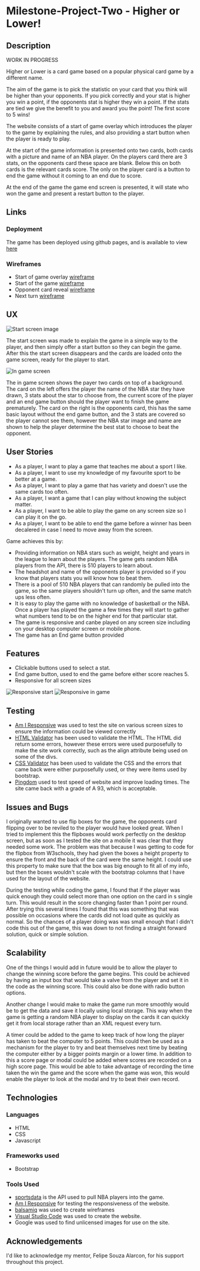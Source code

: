 # Milestone-Project-Two - Higher or Lower!

## Description

WORK IN PROGRESS

Higher or Lower is a card game based on a popular physical card game by a different name.

The aim of the game is to pick the statistic on your card that you think will be higher than your opponents. If you pick correctly and your stat is higher you win a point, if the opponents stat is higher they win a point. If the stats are tied we give the benefit to you and award you the point! The first score to 5 wins!

The website consists of a start of game overlay which introduces the player to the game by explaining the rules, and also providing a start button when the player is ready to play.

At the start of the game information is presented onto two cards, both cards with a picture and name of an NBA player. On the players card there are 3 stats, on the opponents card these space are blank. Below this on both cards is the relevant cards score. The only on the player card is a button to end the game without it coming to an end due to score.

At the end of the game the game end screen is presented, it will state who won the game and present a restart button to the player.

## Links

### Deployment

The game has been deployed using github pages, and is available to view [here](https://shaunward.github.io/Milestone-Project-Two/)

### Wireframes

- Start of game overlay [wireframe](https://github.com/ShaunWard/Milestone-Project-Two/blob/master/assets/Game%20Start%20Page.png?raw=true)
- Start of the game [wireframe](https://github.com/ShaunWard/Milestone-Project-Two/blob/master/assets/Game%20-%20your%20turn.png?raw=true)
- Opponent card reveal [wireframe](https://github.com/ShaunWard/Milestone-Project-Two/blob/master/assets/Game%20-%20computer%20reveal.png?raw=true)
- Next turn [wireframe](https://github.com/ShaunWard/Milestone-Project-Two/blob/master/assets/Next%20turn.png?raw=true)

## UX

![Start screen image](https://github.com/ShaunWard/Milestone-Project-Two/blob/master/assets/Start-screen.png?raw=true)

The start screen was made to explain the game in a simple way to the player, and then simply offer a start button so they can begin the game. After this the start screen disappears and the cards are loaded onto the game screen, ready for the player to start.

![In game screen](https://github.com/ShaunWard/Milestone-Project-Two/blob/master/assets/In_game.png?raw=true)

The in game screen shows the payer two cards on top of a background. The card on the left offers the player the name of the NBA star they have drawn, 3 stats about the star to choose from, the current score of the player and an end game button should the player want to finish the game prematurely. The card on the right is the opponents card, this has the same basic layout without the end game button, and the 3 stats are covered so the player cannot see them, however the NBA star image and name are shown to help the player determine the best stat to choose to beat the opponent.

## User Stories

- As a player, I want to play a game that teaches me about a sport I like.
- As a player, I want to use my knowledge of my favourite sport to be better at a game.
- As a player, I want to play a game that has variety and doesn't use the same cards too often.
- As a player, I want a game that I can play without knowing the subject matter.
- As a player, I want to be able to play the game on any screen size so I can play it on the go.
- As a player, I want to be able to end the game before a winner has been decalered in case I need to move away from the screen.


Game achieves this by:

- Providing information on NBA stars such as weight, height and years in the league to learn about the players. The game gets random NBA players from the API, there is 510 players to learn about.
- The headshot and name of the opponents player is provided so if you know that players stats you will know how to beat them.
- There is a pool of 510 NBA players that can randomly be pulled into the game, so the same players shouldn't turn up often, and the same match ups less often.
- It is easy to play the game with no knowledge of basketball or the NBA. Once a player has played the game a few times they will start to gather what numbers tend to be on the higher end for that particular stat.
- The game is responsive and canbe played on any screen size including on your desktop computer screen or mobile phone.
- The game has an End game button provided 

## Features

- Clickable buttons used to select a stat.
- End game button, used to end the game before either score reaches 5.
- Responsive for all screen sizes

![Responsive start](https://github.com/ShaunWard/Milestone-Project-Two/blob/master/assets/responsive_start.png?raw=true)
![Responsive in game](https://github.com/ShaunWard/Milestone-Project-Two/blob/master/assets/responsive_in_game.png?raw=true)

## Testing

- [Am I Responsive](http://ami.responsivedesign.is/) was used to test the site on various screen sizes to ensure the information could be viewed correctly
- [HTML Validator](https://validator.w3.org/) has been used to validate the HTML. The HTML did return some errors, however these errors were used purposefully to make the site work correctly, such as the align attribute being used on some of the divs.
- [CSS Validator](https://jigsaw.w3.org/css-validator/) has been used to validate the CSS and the errors that came back were either purposefully used, or they were items used by bootstrap.
- [Pingdom](https://tools.pingdom.com/#5ca554057c800000) used to test speed of website and improve loading times. The site came back with a grade of A 93, which is acceptable.

## Issues and Bugs

I originally wanted to use flip boxes for the game, the opponents card flipping over to be reviled to the player would have looked great. When I tried to implement this the flipboxes would work perfectly on the desktop screen, but as soon as I tested the site on a mobile it was clear that they needed some work.
The problem was that because I was getting to code for the flipbox from W3schools, they had given the boxes a height property to ensure the front and the back of the card were the same height. I could use this property to make sure that the box was big enough to fit all of my info, but then the boxes wouldn't scale with the bootstrap columns that I have used for the layout of the website.

During the testing while coding the game, I found that if the player was quick enough they could select more than one option on the card in s single turn. This would result in the score changing faster than 1 point per round. After trying this several times I found that this was something that was possible on occasions where the cards did not load quite as quickly as normal. So the chances of a player doing was was small enough that I didn't code this out of the game, this was down to not finding a straight forward solution, quick or simple solution.

## Scalability

One of the things I would add in future would be to allow the player to change the winning score before the game begins. This could be achieved by having an input box that would take a valve from the player and set it in the code as the winning score. This could also be done with radio button options.

Another change I would make to make the game run more smoothly would be to get the data and save it locally using local storage. This way when the game is getting a random NBA player to display on the cards it can quickly get it from local storage rather than an XML request every turn.

A timer could be added to the game to keep track of how long the player has taken to beat the computer to 5 points. This could then be used as a mechanism for the player to try and beat themselves next time by beating the computer either by a bigger points margin or a lower time.
In addition to this a score page or modal could be added where scores are recorded on a high score page. This would be able to take advantage of recording the time taken the win the game and the score when the game was won, this would enable the player to look at the modal and try to beat their own record.

## Technologies

### Languages

- HTML
- CSS
- Javascript

### Frameworks used

- Bootstrap

### Tools Used

- [sportsdata](https://sportsdata.io/) is the API used to pull NBA players into the game.
- [Am I Responsive](http://ami.responsivedesign.is/) for testing the responsiveness of the website.
- [balsamiq](https://balsamiq.com/) was used to create wireframes
- [Visual Studio Code](https://code.visualstudio.com/) was used to create the website.
- Google was used to find unlicensed images for use on the site.

## Acknowledgements

I'd like to acknowledge my mentor, Felipe Souza Alarcon, for his support throughout this project.

